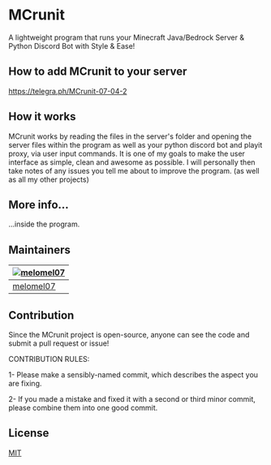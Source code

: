 # MCrunit

A lightweight program that runs your Minecraft Java/Bedrock Server & Python Discord Bot with Style & Ease!

## How to add MCrunit to your server

https://telegra.ph/MCrunit-07-04-2

## How it works

MCrunit works by reading the files in the server's folder and opening the server files within the program as well as your python discord bot and playit proxy, via user input commands. It is one of my goals to make the user interface as simple, clean and awesome as possible. I will personally then take notes of any issues you tell me about to improve the program. (as well as all my other projects)

## More info...

...inside the program.

## Maintainers
| [![melomel07](https://avatars.githubusercontent.com/u/90223564?s=96&v=4)](https://github.com/melomel07) |
|---|
|[melomel07](https://github.com/melomel07)

## Contribution
Since the MCrunit project is open-source, anyone can see the code and submit a pull request or issue!


CONTRIBUTION RULES:

1- Please make a sensibly-named commit, which describes the aspect you are fixing.

2- If you made a mistake and fixed it with a second or third minor commit, please combine them into one good commit.

## License

[MIT](https://choosealicense.com/licenses/mit/)
